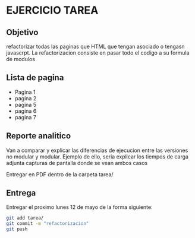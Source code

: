 # EJERCICIO TAREA 

## Objetivo 
refactorizar todas las paginas que HTML que tengan asociado o tengasn javascrpt. La refactorizacion consiste en pasar todo el codigo a su formula de modulos 

## Lista de pagina

- Pagina 1
- pagina 2
- pagina 5
- pagina 6
- pagina 7

## Reporte analitico 
Van a comparar y explicar las diferencias de ejecucion entre las versiones no modular y modular. Ejemplo de ello, seria explicar los tiempos de carga adjunta capturas de pantalla donde se vean ambos casos

Entregar en PDF dentro de la carpeta tarea/
## Entrega
Entregar el proximo lunes 12 de mayo de la forma siguiente:

````bash
git add tarea/
git commit -m "refactorizacion"
git push
